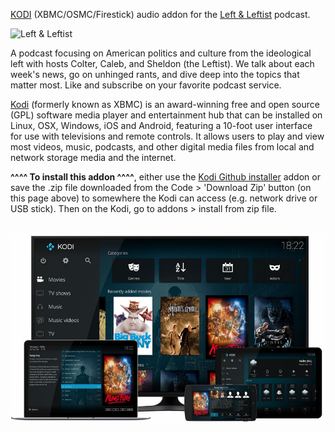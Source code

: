 <a href="https://kodi.tv">KODI<a> (XBMC/OSMC/Firestick) audio addon for the <a href="https://leftandleftist.com">Left & Leftist</a> podcast.<br>

<img src="https://d3t3ozftmdmh3i.cloudfront.net/production/podcast_uploaded_nologo/6037933/6037933-1592250798842-00d34f9b7c2a7.jpg" width="400" height="400" alt="Left & Leftist"><br>

A podcast focusing on American politics and culture from the ideological left with hosts Colter, Caleb, and Sheldon (the Leftist). We talk about each week's news, go on unhinged rants, and dive deep into the topics that matter most. Like and subscribe on your favorite podcast service.<br>

<a href="https://www.kodi.tv">Kodi</a> (formerly known as XBMC) is an award-winning free and open source (GPL) software media player and entertainment hub that can be installed on Linux, OSX, Windows, iOS and Android, featuring a 10-foot user interface for use with televisions and remote controls. It allows users to play and view most videos, music, podcasts, and other digital media files from local and network storage media and the internet.<br>

<b>^^^^ To install this addon ^^^^</b>, either use the <a href="https://www.tvaddons.co/github-browser-kodi/">Kodi Github installer</a> addon or save the .zip file downloaded from the Code > 'Download Zip' button (on this page above) to somewhere the Kodi can access (e.g. network drive or USB stick). Then on the Kodi, go to addons > install from zip file.<br>

<br><a href="https://www.kodi.tv"><img src="https://github.com/leopheard/Audio-Podcasts/blob/master/resources/media/about--devices.jpg?raw=true">
